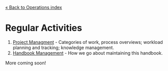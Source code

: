 [&laquo; Back to Operations index](../index.md)

Regular Activities
===================

1. [Project Managment](project-management/index.md) -
  Categories of work, process overviews; workload planning and tracking; knowledge management.
2. [Handbook Management](handbook/index.md) -
  How we go about maintaining this handbook.

More coming soon!